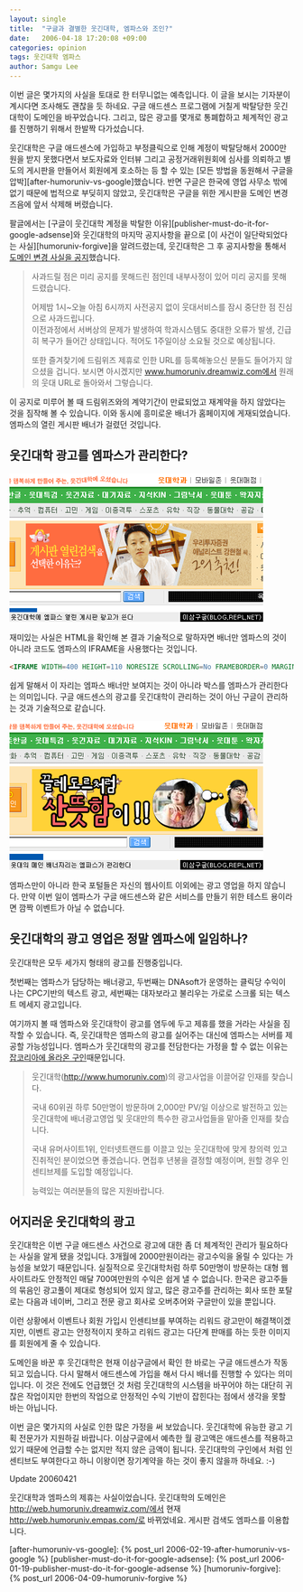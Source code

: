 ```yaml
---
layout: single
title:  "구글과 결별한 웃긴대학, 엠파스와 조인?"
date:   2006-04-18 17:20:08 +09:00
categories: opinion
tags: 웃긴대학 엠파스
author: Samgu Lee
---
```

이번 글은 몇가지의 사실을 토대로 한 터무니없는 예측입니다. 이 글을 보시는 기자분이 계시다면 조사해도 괜찮을 듯 하네요. 구글 애드센스 프로그램에 거칠게 박탈당한 웃긴대학이 도메인을 바꾸었습니다. 그리고, 많은 광고를 몇개로 통폐합하고 체계적인 광고를 진행하기 위해서 한발짝 다가섰습니다.

웃긴대학은 구글 애드센스에 가입하고 부정클릭으로 인해 계정이 박탈당해서 2000만원을 받지 못했다면서 보도자료와 인터뷰 그리고 공정거래위원회에 심사를 의뢰하고 별도의 게시판을 만들어서 회원에게 호소하는 등 할 수 있는 [모든 방법을 동원해서 구글을 압박][after-humoruniv-vs-google]했습니다. 반면 구글은 한국에 영업 사무소 밖에 없기 때문에 법적으로 부딪히지 않았고, 웃긴대학은 구글을 위한 게시판을 도메인 변경 즈음에 앞서 삭제해 버렸습니다.

팔글에서는 [구글이 웃긴대학 계정을 박탈한 이유][publisher-must-do-it-for-google-adsense]와 웃긴대학의 마지막 공지사항을 끝으로 [이 사건이 일단락되었다는 사실][humoruniv-forgive]을 알려드렸는데, 웃긴대학은 그 후 공지사항을 통해서 [도메인 변경 사실을 공지](http://web.humoruniv.com/board/humor/read.html?table=notice&number=420)했습니다.

> 사과드릴 점은 미리 공지를 못해드린 점인데 내부사정이 있어 미리 공지를 못해드렸습니다.
>
> 어제밤 1시~오늘 아침 6시까지 사전공지 없이 웃대서비스를 잠시 중단한 점 진심으로 사과드립니다.  
이전과정에서 서버상의 문제가 발생하여 학과시스템도 중대한 오류가 발생, 긴급히 복구가 들어간 상태입니다. 적어도 1주일이상 소요될 것으로 예상됩니다.
>
> 또한 즐겨찾기에 드림위즈 제휴로 인한 URL를 등록해놓으신 분들도 들어가지 않으셨을 겁니다. 보시면 아시겠지만 www.humoruniv.dreamwiz.com에서 원래의 웃대 URL로 돌아와서 그렇습니다.

이 공지로 미루어 볼 때 드림위즈와의 계약기간이 만료되었고 재계약을 하지 않았다는 것을 짐작해 볼 수 있습니다. 이와 동시에 흥미로운 배너가 홈페이지에 게재되었습니다. 엠파스의 열린 게시판 배너가 걸렸던 것입니다.

## 웃긴대학 광고를 엠파스가 관리한다?

![웃긴대학에 엠파스 광고](/assets/empas_ad_in_humoruniv.gif)

재미있는 사실은 HTML을 확인해 본 결과 기술적으로 말하자면 배너만 엠파스의 것이 아니라 코드도 엠파스의 IFRAME을 사용했다는 것입니다.

```html
<IFRAME WIDTH=400 HEIGHT=110 NORESIZE SCROLLING=No FRAMEBORDER=0 MARGINHEIGHT=0 MARGINWIDTH=0 SRC="http://ar.empas.com/RealMedia/ ads/adstream_sx.ads/www.humoruniv.com/v1@x02"><A HREF="http://ar.empas.com/RealMedia/ ads/click_nx.ads/www.humoruniv.com/v1@x02"><IMG SRC="http://ar.empas.com/RealMedia/ ads/adstream_nx.ads/www.humoruniv.com/v1@x02"></a></IFRAME>
```

쉽게 말해서 이 자리는 엠파스 배너만 보여지는 것이 아니라 박스를 엠파스가 관리한다는 의미입니다. 구글 애드센스의 광고를 웃긴대학이 관리하는 것이 아닌 구글이 관리하는 것과 기술적으로 같습니다.

![웃긴대학 광고는 엠파스가 관리](/assets/empas_ad_box_in_humoruniv.gif)

엠파스만이 아니라 한국 포털들은 자신의 웹사이트 이외에는 광고 영업을 하지 않습니다. 만약 이번 일이 엠파스가 구글 애드센스와 같은 서비스를 만들기 위한 테스트 용이라면 깜짝 이벤트가 아닐 수 없습니다.

## 웃긴대학의 광고 영업은 정말 엠파스에 일임하나?

웃긴대학은 모두 세가지 형태의 광고를 진행중입니다.

첫번째는 엠파스가 담당하는 배너광고, 두번째는 DNAsoft가 운영하는 클릭당 수익이 나는 CPC기반의 텍스트 광고, 세번째는 대자보라고 불리우는 가로로 스크롤 되는 텍스트 메세지 광고입니다.

여기까지 볼 때 엠파스와 웃긴대학이 광고를 염두에 두고 제휴를 했을 거라는 사실을 짐작할 수 있습니다. 즉, 웃긴대학은 엠파스의 광고를 실어주는 대신에 엠파스는 서버를 제공할 가능성입니다. 엠파스가 웃긴대학의 광고를 전담한다는 가정을 할 수 없는 이유는 [잡코리아에 올라온 구인](http://www.jobkorea.co.kr/List_GI/GIB_Read.asp?GI_No=2766843)때문입니다.

> 웃긴대학(http://www.humoruniv.com)의 광고사업을 이끌어갈 인재를 찾습니다.
>
> 국내 60위권 하루 50만명이 방문하며 2,000만 PV/일 이상으로 발전하고 있는 웃긴대학에 배너광고영업 및 웃대만의 특수한 광고사업들을 맡아줄 인재를 찾습니다.
>
> 국내 유머사이트1위, 인터넷트랜드를 이끌고 있는 웃긴대학에 맞게 창의력 있고 진취적인 분이었으면 좋겠습니다.
> 면접후 년봉을 결정할 예정이며, 원할 경우 인센티브제를 도입할 예정입니다.
>
> 능력있는 여러분들의 많은 지원바랍니다.

## 어지러운 웃긴대학의 광고

웃긴대학은 이번 구글 애드센스 사건으로 광고에 대한 좀 더 체계적인 관리가 필요하다는 사실을 알게 됐을 것입니다. 3개월에 2000만원이라는 광고수익을 올릴 수 있다는 가능성을 보았기 때문입니다. 실질적으로 웃긴대학처럼 하루 50만명이 방문하는 대형 웹사이트라도 안정적인 매달 700여만원의 수익은 쉽게 낼 수 없습니다. 한국은 광고주들의 묶음인 광고풀이 제대로 형성되어 있지 않고, 많은 광고주를 관리하는 회사 또한 포탈로는 다음과 네이버, 그리고 전문 광고 회사로 오버추어와 구글만이 있을 뿐입니다.

이런 상황에서 이벤트나 회원 가입시 인센티브를 부여하는 리워드 광고만이 해결책이겠지만, 이벤트 광고는 안정적이지 못하고 리워드 광고는 다단계 판매를 하는 듯한 이미지를 회원에게 줄 수 있습니다.

도메인을 바꾼 후 웃긴대학은 현재 이삼구글에서 확인 한 바로는 구글 애드센스가 작동되고 있습니다. 다시 말해서 애드센스에 가입을 해서 다시 배너를 진행할 수 있다는 의미입니다. 이 것은 전에도 언급했던 것 처럼 웃긴대학의 시스템을 바꾸어야 하는 대단히 귀찮은 작업이지만 한번의 작업으로 안정적인 수익 기반이 잡힌다는 점에서 생각을 못할 바는 아닙니다.

이번 글은 몇가지의 사실로 인한 많은 가정을 써 보았습니다. 웃긴대학에 유능한 광고 기획 전문가가 지원하길 바랍니다. 이삼구글에서 예측한 월 광고액은 애드센스를 적용하고 있기 때문에 언급할 수는 없지만 적지 않은 금액이 됩니다. 웃긴대학의 구인에서 처럼 인센티브도 부여한다고 하니 이왕이면 장기계약을 하는 것이 좋지 않을까 하네요. :-)

Update 20060421

웃긴대학과 엠파스의 제휴는 사실이었습니다. 웃긴대학의 도메인은 http://web.humoruniv.dreamwiz.com/에서 현재 http://web.humoruniv.empas.com/로 바뀌었네요. 게시판 검색도 엠파스를 이용합니다.

[after-humoruniv-vs-google]: {% post_url 2006-02-19-after-humoruniv-vs-google %}
[publisher-must-do-it-for-google-adsense]: {% post_url 2006-01-19-publisher-must-do-it-for-google-adsense %}
[humoruniv-forgive]: {% post_url 2006-04-09-humoruniv-forgive %}
